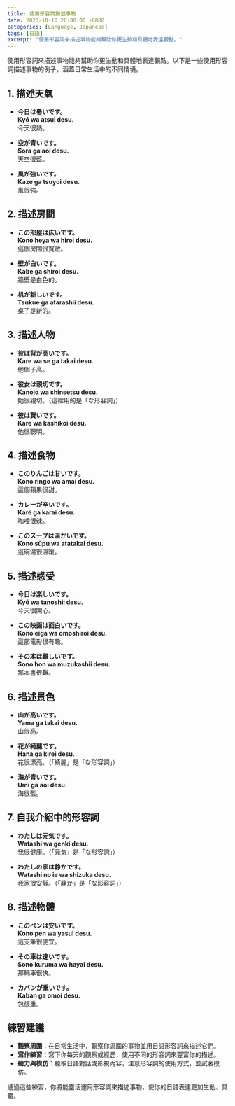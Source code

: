 ```yaml
---
title: 使用形容詞描述事物
date: 2023-10-10 20:00:00 +0800
categories: [Language, Japanese]
tags: [日語] 
excerpt: "使用形容詞來描述事物能夠幫助你更生動和具體地表達觀點。"
---
```


使用形容詞來描述事物能夠幫助你更生動和具體地表達觀點。以下是一些使用形容詞描述事物的例子，涵蓋日常生活中的不同情境。

## **1. 描述天氣**
- **今日は暑いです。**  
  **Kyō wa atsui desu.**  
  今天很熱。

- **空が青いです。**  
  **Sora ga aoi desu.**  
  天空很藍。

- **風が強いです。**  
  **Kaze ga tsuyoi desu.**  
  風很強。

## **2. 描述房間**
- **この部屋は広いです。**  
  **Kono heya wa hiroi desu.**  
  這個房間很寬敞。

- **壁が白いです。**  
  **Kabe ga shiroi desu.**  
  牆壁是白色的。

- **机が新しいです。**  
  **Tsukue ga atarashii desu.**  
  桌子是新的。

## **3. 描述人物**
- **彼は背が高いです。**  
  **Kare wa se ga takai desu.**  
  他個子高。

- **彼女は親切です。**  
  **Kanojo wa shinsetsu desu.**  
  她很親切。（這裡用的是「な形容詞」）

- **彼は賢いです。**  
  **Kare wa kashikoi desu.**  
  他很聰明。

## **4. 描述食物**
- **このりんごは甘いです。**  
  **Kono ringo wa amai desu.**  
  這個蘋果很甜。

- **カレーが辛いです。**  
  **Karē ga karai desu.**  
  咖哩很辣。

- **このスープは温かいです。**  
  **Kono sūpu wa atatakai desu.**  
  這碗湯很溫暖。

## **5. 描述感受**
- **今日は楽しいです。**  
  **Kyō wa tanoshii desu.**  
  今天很開心。

- **この映画は面白いです。**  
  **Kono eiga wa omoshiroi desu.**  
  這部電影很有趣。

- **その本は難しいです。**  
  **Sono hon wa muzukashii desu.**  
  那本書很難。

## **6. 描述景色**
- **山が高いです。**  
  **Yama ga takai desu.**  
  山很高。

- **花が綺麗です。**  
  **Hana ga kirei desu.**  
  花很漂亮。（「綺麗」是「な形容詞」）

- **海が青いです。**  
  **Umi ga aoi desu.**  
  海很藍。

## **7. 自我介紹中的形容詞**
- **わたしは元気です。**  
  **Watashi wa genki desu.**  
  我很健康。（「元気」是「な形容詞」）

- **わたしの家は静かです。**  
  **Watashi no ie wa shizuka desu.**  
  我家很安靜。（「静か」是「な形容詞」）

## **8. 描述物體**
- **このペンは安いです。**  
  **Kono pen wa yasui desu.**  
  這支筆很便宜。

- **その車は速いです。**  
  **Sono kuruma wa hayai desu.**  
  那輛車很快。

- **カバンが重いです。**  
  **Kaban ga omoi desu.**  
  包很重。

## **練習建議**
- **觀察周圍**：在日常生活中，觀察你周圍的事物並用日語形容詞來描述它們。
- **寫作練習**：寫下你每天的觀察或經歷，使用不同的形容詞來豐富你的描述。
- **聽力與模仿**：聽取日語對話或影視內容，注意形容詞的使用方式，並試著模仿。

通過這些練習，你將能靈活運用形容詞來描述事物，使你的日語表達更加生動、具體。
